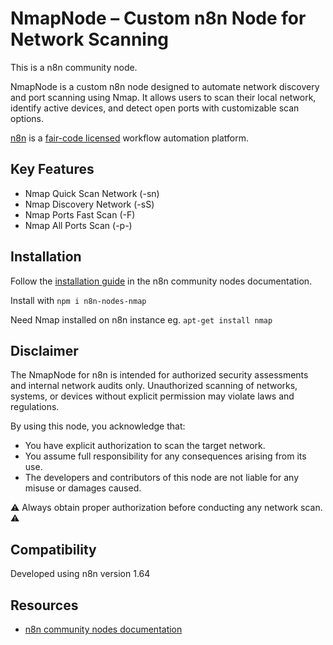# NmapNode – Custom n8n Node for Network Scanning

This is a n8n community node.

NmapNode is a custom n8n node designed to automate network discovery and port scanning using Nmap. It allows users to scan their local network, identify active devices, and detect open ports with customizable scan options.

[n8n](https://n8n.io/) is a [fair-code licensed](https://docs.n8n.io/reference/license/) workflow automation platform.

## Key Features
* Nmap Quick Scan Network (-sn)
* Nmap Discovery Network (-sS)
* Nmap Ports Fast Scan (-F)
* Nmap All Ports Scan (-p-)

## Installation

Follow the [installation guide](https://docs.n8n.io/integrations/community-nodes/installation/) in the n8n community nodes documentation.

Install with `npm i n8n-nodes-nmap`

Need Nmap installed on n8n instance eg. `apt-get install nmap`

## Disclaimer
The NmapNode for n8n is intended for authorized security assessments and internal network audits only. Unauthorized scanning of networks, systems, or devices without explicit permission may violate laws and regulations.

By using this node, you acknowledge that:
*	You have explicit authorization to scan the target network.
*	You assume full responsibility for any consequences arising from its use.
*	The developers and contributors of this node are not liable for any misuse or damages caused.

⚠ Always obtain proper authorization before conducting any network scan. ⚠

## Compatibility

Developed using n8n version 1.64

## Resources

* [n8n community nodes documentation](https://docs.n8n.io/integrations/community-nodes/)

